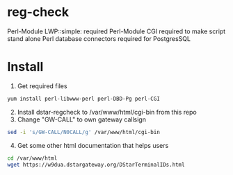 # reg-check
Perl-Module LWP::simple: required
Perl-Module CGI required to make script stand alone
Perl database connectors required for PostgresSQL


# Install

1. Get required files
```sh
yum install perl-libwww-perl perl-DBD-Pg perl-CGI
```
2. Install dstar-regcheck to /var/www/html/cgi-bin from this repo
3. Change "GW-CALL" to own gateway callsign
```sh
sed -i 's/GW-CALL/N0CALL/g' /var/www/html/cgi-bin
```
4. Get some other html documentation that helps users
```sh
cd /var/www/html
wget https://w9dua.dstargateway.org/DStarTerminalIDs.html
```
